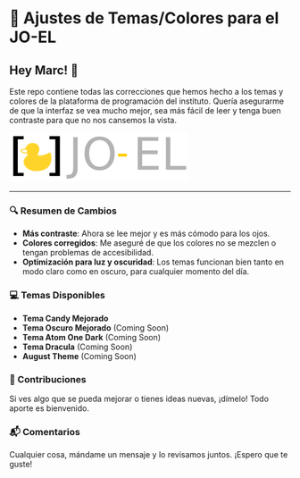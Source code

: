 # 🎨 Ajustes de Temas/Colores para el JO-EL

## Hey Marc! 👋

Este repo contiene todas las correcciones que hemos hecho a los temas y colores de la plataforma de programación del instituto. Quería asegurarme de que la interfaz se vea mucho mejor, sea más fácil de leer y tenga buen contraste para que no nos cansemos la vista.

![Logo JOEL](images/joel.svg)

---
### 🔍 Resumen de Cambios

- **Más contraste**: Ahora se lee mejor y es más cómodo para los ojos.
- **Colores corregidos**: Me aseguré de que los colores no se mezclen o tengan problemas de accesibilidad.
- **Optimización para luz y oscuridad**: Los temas funcionan bien tanto en modo claro como en oscuro, para cualquier momento del día.

### 💻 Temas Disponibles

- **Tema Candy Mejorado**
- **Tema Oscuro Mejorado** (Coming Soon)
- **Tema Atom One Dark** (Coming Soon)
- **Tema Dracula** (Coming Soon)
- **August Theme** (Coming Soon)

### 🤝 Contribuciones

Si ves algo que se pueda mejorar o tienes ideas nuevas, ¡dímelo! Todo aporte es bienvenido.

### 📬 Comentarios

Cualquier cosa, mándame un mensaje y lo revisamos juntos. ¡Espero que te guste!
